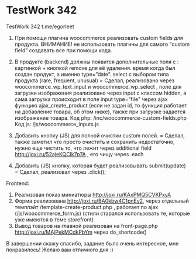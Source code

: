 # TestWork 342
TestWork 342 t.me/egorleet

1. При помощи плагина woocommerce реализовать custom fields для продукта.
ВНИМАНИЕ! не использовать плагины для самого “custom field” создавать все при помощи кода.

2. В продукте (backend) должны появится дополнительные поля с :
картинкой + кнопкой remove для её удаления.
время когда был создан продукт, а именно type=”date”.
select c выбором типа продукта (rare, frequent, unusual)
=
Сделал, реализовано через woocommerce_wp_text_input и woocommerce_wp_select , поле для загрузки изображения реализовано через input с классом hidden, а сама загрузка происходит в поле input type="file" через ajax функцию ajax_create_product (если не задан id, то функция работает на добавление товара, об этом ниже), также при загрузке задается изображение товара.
Код php: /inc/woocommerce-custom-fields.php
Код js: /js/woocommerce_inputs.js

3. Добавить кнопку (JS) для полной очистки custom полей.
=
Сделал, также заметил что просто очистить и сохранить недостаточно, нужно еще чистить то, что лежит через additional field http://joxi.ru/52ajeKQClk7p7A , его чищу через .each

4. Добавить (JS) кнопку, которая будет реализовывать submit(update)
=
Сделал, реализовал через .click();


Frontend:
1. Реализован показ миниатюры http://joxi.ru/KAxPMQ5CVKPxyA
2. Форма реализована http://joxi.ru/BA0kbw4C1pnEv2, через отдельный темплэйт /template-create-product.php , работает по ajax (/js/woocommerce_form.js) (стили старался использовать те, которые уже имеются в теме storefront)
3. Вывод товаров на главной реализован на front-page.php http://joxi.ru/MAjPekMCdkPbYm через do_shortcode()

В завершении скажу спасибо, задание было очень интересное, мне понравилось! Желаю вам отличного дня :)




